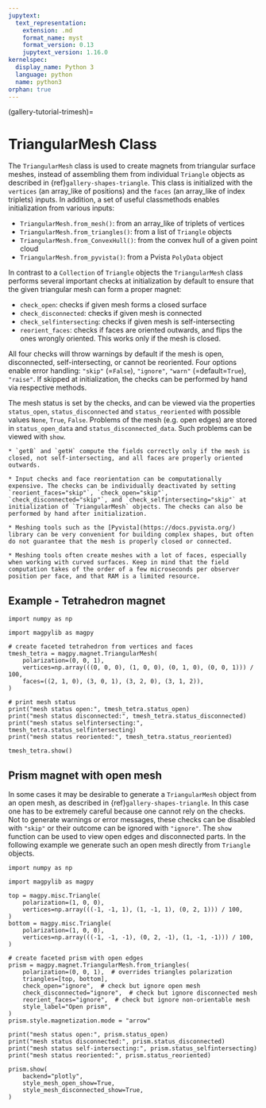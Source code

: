 ```yaml
---
jupytext:
  text_representation:
    extension: .md
    format_name: myst
    format_version: 0.13
    jupytext_version: 1.16.0
kernelspec:
  display_name: Python 3
  language: python
  name: python3
orphan: true
---
```


(gallery-tutorial-trimesh)=

# TriangularMesh Class

The `TriangularMesh` class is used to create magnets from triangular surface meshes, instead of assembling them from individual `Triangle` objects as described in {ref}`gallery-shapes-triangle`. This class is initialized with the `vertices` (an array_like of positions) and the `faces` (an array_like of index triplets) inputs. In addition, a set of useful classmethods enables initialization from various inputs:

- `TriangularMesh.from_mesh()`: from an array_like of triplets of vertices
- `TriangularMesh.from_triangles()`: from a list of `Triangle` objects
- `TriangularMesh.from_ConvexHull()`: from the convex hull of a given point cloud
- `TriangularMesh.from_pyvista()`: from a Pvista `PolyData` object

In contrast to a `Collection` of `Triangle` objects the `TriangularMesh` class performs several important checks at initialization by default to ensure that the given triangular mesh can form a proper magnet:

- `check_open`: checks if given mesh forms a closed surface
- `check_disconnected`: checks if given mesh is connected
- `check_selfintersecting`: checks if given mesh is self-intersecting
- `reorient_faces`: checks if faces are oriented outwards, and flips the ones wrongly oriented. This works only if the mesh is closed.

All four checks will throw warnings by default if the mesh is open, disconnected, self-intersecting, or cannot be reoriented. Four options enable error handling: `"skip"` (=`False`), `"ignore"`, `"warn"` (=default=`True`), `"raise"`. If skipped at initialization, the checks can be performed by hand via respective methods.

The mesh status is set by the checks, and can be viewed via the properties `status_open`, `status_disconnected` and `status_reoriented` with possible values `None`, `True`, `False`. Problems of the mesh (e.g. open edges) are stored in `status_open_data` and `status_disconnected_data`. Such problems can be viewed with `show`.

```{caution}
* `getB` and `getH` compute the fields correctly only if the mesh is closed, not self-intersecting, and all faces are properly oriented outwards.

* Input checks and face reorientation can be computationally expensive. The checks can be individually deactivated by setting `reorient_faces="skip"`, `check_open="skip"`, `check_disconnected="skip"`, and `check_selfintersecting="skip"` at initialization of `TriangularMesh` objects. The checks can also be performed by hand after initialization.

* Meshing tools such as the [Pyvista](https://docs.pyvista.org/) library can be very convenient for building complex shapes, but often do not guarantee that the mesh is properly closed or connected.

* Meshing tools often create meshes with a lot of faces, especially when working with curved surfaces. Keep in mind that the field computation takes of the order of a few microseconds per observer position per face, and that RAM is a limited resource.
```

## Example - Tetrahedron magnet

```{code-cell} ipython3
import numpy as np

import magpylib as magpy

# create faceted tetrahedron from vertices and faces
tmesh_tetra = magpy.magnet.TriangularMesh(
    polarization=(0, 0, 1),
    vertices=np.array(((0, 0, 0), (1, 0, 0), (0, 1, 0), (0, 0, 1))) / 100,
    faces=((2, 1, 0), (3, 0, 1), (3, 2, 0), (3, 1, 2)),
)

# print mesh status
print("mesh status open:", tmesh_tetra.status_open)
print("mesh status disconnected:", tmesh_tetra.status_disconnected)
print("mesh status selfintersecting:", tmesh_tetra.status_selfintersecting)
print("mesh status reoriented:", tmesh_tetra.status_reoriented)

tmesh_tetra.show()
```

## Prism magnet with open mesh

In some cases it may be desirable to generate a `TriangularMesh` object from an open mesh, as described in {ref}`gallery-shapes-triangle`. In this case one has to be extremely careful because one cannot rely on the checks. Not to generate warnings or error messages, these checks can be disabled with `"skip"` or their outcome can be ignored with `"ignore"`. The `show` function can be used to view open edges and disconnected parts. In the following example we generate such an open mesh directly from `Triangle` objects.

```{code-cell} ipython3
import numpy as np

import magpylib as magpy

top = magpy.misc.Triangle(
    polarization=(1, 0, 0),
    vertices=np.array(((-1, -1, 1), (1, -1, 1), (0, 2, 1))) / 100,
)
bottom = magpy.misc.Triangle(
    polarization=(1, 0, 0),
    vertices=np.array(((-1, -1, -1), (0, 2, -1), (1, -1, -1))) / 100,
)

# create faceted prism with open edges
prism = magpy.magnet.TriangularMesh.from_triangles(
    polarization=(0, 0, 1),  # overrides triangles polarization
    triangles=[top, bottom],
    check_open="ignore",  # check but ignore open mesh
    check_disconnected="ignore",  # check but ignore disconnected mesh
    reorient_faces="ignore",  # check but ignore non-orientable mesh
    style_label="Open prism",
)
prism.style.magnetization.mode = "arrow"

print("mesh status open:", prism.status_open)
print("mesh status disconnected:", prism.status_disconnected)
print("mesh status self-intersecting:", prism.status_selfintersecting)
print("mesh status reoriented:", prism.status_reoriented)

prism.show(
    backend="plotly",
    style_mesh_open_show=True,
    style_mesh_disconnected_show=True,
)
```
